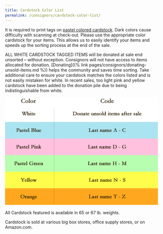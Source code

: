 ```yaml
---
title: Cardstock Color List
permalink: /consignors/cardstock-color-list/
---
```


It is required to print tags on <span style="text-decoration: underline;">pastel colored cardstock</span>. Dark colors cause difficulty with scanning at check-out. Please use the appropriate color cardstock for your items. This allows us to easily identify your items and speeds up the sorting process at the end of the sale.

ALL WHITE CARDSTOCK TAGGED ITEMS will be donated at sale end unsorted – without exception. Consignors will not have access to items allocated for donation. [Donating]({% link pages/consignors/donating-unsold-items.md %}) helps the community and saves time sorting. Take additional care to ensure your cardstock matches the colors listed and is not easily mistaken for white. In recent sales, too light pink and yellow cardstock have been added to the donation pile due to being indistinguishable from white.

![Color Codes](/img/color_codes.png)

All Cardstock featured is available in 65 or 67 lb. weights.

Cardstock is sold at various big box stores, office supply stores, or on Amazon.com.
